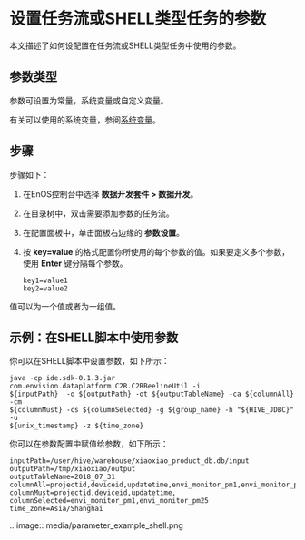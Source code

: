 # 设置任务流或SHELL类型任务的参数

本文描述了如何设配置在任务流或SHELL类型任务中使用的参数。


## 参数类型<parameter>

参数可设置为常量，系统变量或自定义变量。

有关可以使用的系统变量，参阅[系统变量](system_variables)。


## 步骤<procedure>

步骤如下：

1. 在EnOS控制台中选择 **数据开发套件 > 数据开发**。

2. 在目录树中，双击需要添加参数的任务流。

3. 在配置面板中，单击面板右边缘的 **参数设置**。

4. 按 **key=value** 的格式配置你所使用的每个参数的值。如果要定义多个参数，使用 **Enter** 键分隔每个参数。

   ```
   key1=value1
   key2=value2
   ```

值可以为一个值或者为一组值。
<!--Vivian: @weiwei, please list the syntax how to set value array-->

## 示例：在SHELL脚本中使用参数<example>

你可以在SHELL脚本中设置参数，如下所示：

```
java -cp ide.sdk-0.1.3.jar com.envision.dataplatform.C2R.C2RBeelineUtil -i
${inputPath}  -o ${outputPath} -ot ${outputTableName} -ca ${columnAll} -cm
${columnMust} -cs ${columnSelected} -g ${group_name} -h "${HIVE_JDBC}" -u
${unix_timestamp} -z ${time_zone}
```

你可以在参数配置中赋值给参数，如下所示：

```
inputPath=/user/hive/warehouse/xiaoxiao_product_db.db/input
outputPath=/tmp/xiaoxiao/output
outputTableName=2018_07_31
columnAll=projectid,deviceid,updatetime,envi_monitor_pm1,envi_monitor_pm25
columnMust=projectid,deviceid,updatetime,
columnSelected=envi_monitor_pm1,envi_monitor_pm25
time_zone=Asia/Shanghai
```

.. image:: media/parameter_example_shell.png

<!--end-->
